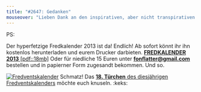 ```yaml
---
title: "#2647: Gedanken"
mouseover: "Lieben Dank an den inspirativen, aber nicht transpirativen G. "
---
```


PS:

Der hyperfetzige Fredkalender 2013 ist da!
Endlich!
Ab sofort könnt ihr ihn kostenlos herunterladen und eurem Drucker darbieten.
<a href="http://www.fonflatter.de/dateien/kalender_fonflatter_2013.pdf" title="Fredkalender 2013"><strong>FREDKALENDER 2013</strong> [pdf::18mb]</a>
Oder für niedliche 15 Euren unter <a href="mailto:fonflatter@gmail.com"><strong>fonflatter@gmail.com</strong></a> bestellen und in papierner Form zugesandt bekommen.
Und so.
<img src="http://www.fonflatter.de/wp-includes/images/smilies/herz.png" alt="" />

<a href="http://www.fonflatter.de/der-fetzige-fredventskalender-2012" title="Der fetzige Fredventskalender"><img src="http://www.fonflatter.de/adv12/fredventskalender_banner.png" alt="Fredventskalender" /></a>
Schmatz! Das <a href="http://www.fonflatter.de/2012/12/18/das-18-turchen-2/"><strong>18. Türchen</strong> des diesjährigen Fredventskalenders</a> möchte euch knuseln.
:keks:

